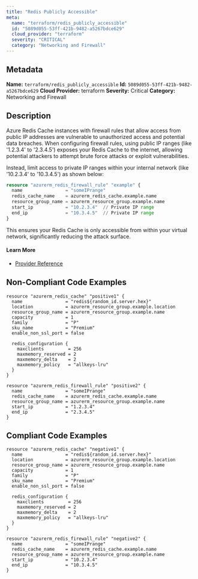 ```yaml
---
title: "Redis Publicly Accessible"
meta:
  name: "terraform/redis_publicly_accessible"
  id: "5089d055-53ff-421b-9482-a5267bdce629"
  cloud_provider: "terraform"
  severity: "CRITICAL"
  category: "Networking and Firewall"
---
```

## Metadata
**Name:** `terraform/redis_publicly_accessible`
**Id:** `5089d055-53ff-421b-9482-a5267bdce629`
**Cloud Provider:** terraform
**Severity:** Critical
**Category:** Networking and Firewall
## Description
Azure Redis Cache instances with firewall rules that allow access from public IP addresses are vulnerable to unauthorized access and potential data breaches. When configuring firewall rules, using public IP ranges (like '1.2.3.4' to '2.3.4.5') exposes your Redis Cache to the internet, allowing potential attackers to attempt brute force attacks or exploit vulnerabilities.

Instead, limit access to private IP ranges within your internal network (like '10.2.3.4' to '10.3.4.5') as shown below:

```terraform
resource "azurerm_redis_firewall_rule" "example" {
  name                = "someIPrange"
  redis_cache_name    = azurerm_redis_cache.example.name
  resource_group_name = azurerm_resource_group.example.name
  start_ip            = "10.2.3.4"  // Private IP range
  end_ip              = "10.3.4.5"  // Private IP range
}
```

This ensures your Redis Cache is only accessible from within your virtual network, significantly reducing the attack surface.

#### Learn More

 - [Provider Reference](https://registry.terraform.io/providers/hashicorp/azurerm/latest/docs/resources/redis_firewall_rule)

## Non-Compliant Code Examples
```azure
resource "azurerm_redis_cache" "positive1" {
  name                = "redis${random_id.server.hex}"
  location            = azurerm_resource_group.example.location
  resource_group_name = azurerm_resource_group.example.name
  capacity            = 1
  family              = "P"
  sku_name            = "Premium"
  enable_non_ssl_port = false

  redis_configuration {
    maxclients         = 256
    maxmemory_reserved = 2
    maxmemory_delta    = 2
    maxmemory_policy   = "allkeys-lru"
  }
}

resource "azurerm_redis_firewall_rule" "positive2" {
  name                = "someIPrange"
  redis_cache_name    = azurerm_redis_cache.example.name
  resource_group_name = azurerm_resource_group.example.name
  start_ip            = "1.2.3.4"
  end_ip              = "2.3.4.5"
}
```

## Compliant Code Examples
```azure
resource "azurerm_redis_cache" "negative1" {
  name                = "redis${random_id.server.hex}"
  location            = azurerm_resource_group.example.location
  resource_group_name = azurerm_resource_group.example.name
  capacity            = 1
  family              = "P"
  sku_name            = "Premium"
  enable_non_ssl_port = false

  redis_configuration {
    maxclients         = 256
    maxmemory_reserved = 2
    maxmemory_delta    = 2
    maxmemory_policy   = "allkeys-lru"
  }
}

resource "azurerm_redis_firewall_rule" "negative2" {
  name                = "someIPrange"
  redis_cache_name    = azurerm_redis_cache.example.name
  resource_group_name = azurerm_resource_group.example.name
  start_ip            = "10.2.3.4"
  end_ip              = "10.3.4.5"
}
```